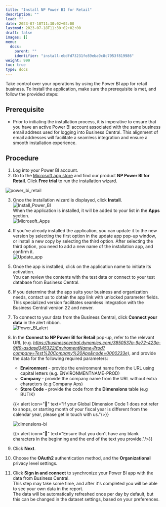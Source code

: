 ```yaml
---
title: "Install NP Power BI for Retail"
description: ""
lead: ""
date: 2023-07-18T11:30:02+02:00
lastmod: 2023-07-18T11:30:02+02:00
draft: false
images: []
menu:
  docs:
    parent: ""
    identifier: "install-ebdfd73231fe89eba9c8c7953f819986"
weight: 999
toc: true
type: docs
---
```


Take control over your operations by using the Power BI app for retail business. To install the application, make sure the prerequisite is met, and follow the provided steps:

## Prerequisite

- Prior to initiating the installation process, it is imperative to ensure that you have an active Power BI account associated with the same business email address used for logging into Business Central. This alignment of email addresses will facilitate a seamless integration and ensure a smooth installation experience.

## Procedure

1. Log into your Power BI account. 
2. Go to the [Microsoft app store](https://apps.microsoft.com/store/apps) and find our product **NP Power BI for Retail**. Click **Free trial** to run the installation wizard.    
   
  ![power_bi_retail](power_bi_retail.png)
   
3. Once the installation wizard is displayed, click **Install**.     
   ![Install_Power_BI](power_bi_retail2.png)              
   When the application is installed, it will be added to your list in the **Apps** section.      
   ![Microsoft_Apps](power_bi_retail3.png)
4. If you've already installed the application, you can update it to the new version by selecting the first option in the update app pop-up window, or install a new copy by selecting the third option. After selecting the third option, you need to add a new name of the installation app, and confirm it.    
   ![Update_app](power_bi_retail4.png)
5. Once the app is installed, click on the application name to initiate its activation.     
   You can review the contents with the test data or connect to your test database from Business Central. 
6. If you determine that the app suits your business and organization needs, contact us to obtain the app link with unlocked parameter fields.    
   This specialized version facilitates seamless integration with the Business Central version 22 and newer.
7. To connect to your data from the Business Central, click **Connect your data** in the alert ribbon.      
    ![Power_BI_alert](power_bi_retail5.png)
8. In the **Connect to NP Power BI for Retail** pop-up, refer to the relevant URL (e.g. *https://businesscentral.dynamics.com/3850537a-9e72-423a-9ff9-asdasd345322/EnviromentName-Prod?company=Test%20Company%20Aps&node=0000233e*), and provide the data for the following required parameters:
   - **Environment** - provide the environment name from the URL using capital letters (e.g. ENVIRONMENTNAME-PROD)
   - **Company** - provide the company name from the URL without extra characters (e.g Company Aps)
   - **Store Code** - provide the code from the **Dimensions** table (e.g BUTIK)

    {{< alert icon="📝" text="If your Global Dimension Code 1 does not refer to shops, or starting month of your fiscal year is different from the calendar year, please get in touch with us."/>}}

   ![dimensions-bi](dimensions-bi.PNG)

    {{< alert icon="📝" text="Ensure that you don't have any blank characters in the beginning and the end of the text you provide."/>}}


9. Click **Next**.
10. Choose the **OAuth2** authentication method, and the **Organizational** privacy level settings.
11. Click **Sign in and connect** to synchronize your Power BI app with the data from Business Central.     
    This step may take some time, and after it's completed you will be able to see your own data in the report.    
    The data will be automatically refreshed once per day by default, but this can be changed in the dataset settings, based on your preferences. 
